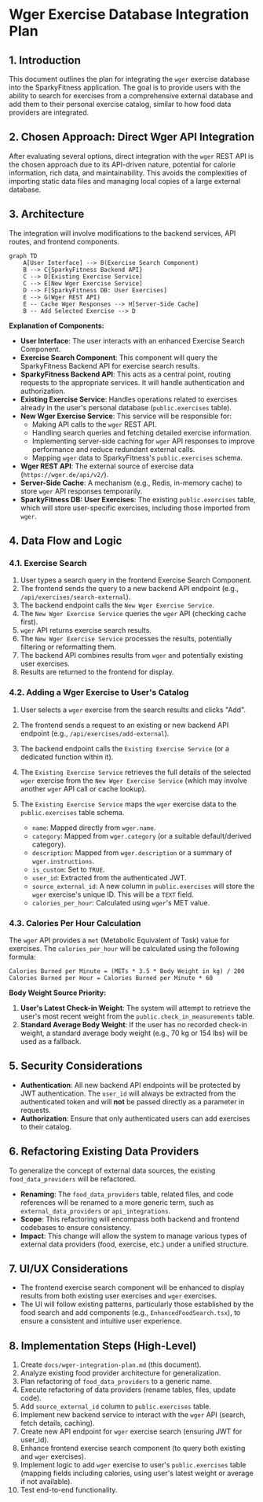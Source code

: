# Wger Exercise Database Integration Plan

## 1. Introduction

This document outlines the plan for integrating the `wger` exercise database into the SparkyFitness application. The goal is to provide users with the ability to search for exercises from a comprehensive external database and add them to their personal exercise catalog, similar to how food data providers are integrated.

## 2. Chosen Approach: Direct Wger API Integration

After evaluating several options, direct integration with the `wger` REST API is the chosen approach due to its API-driven nature, potential for calorie information, rich data, and maintainability. This avoids the complexities of importing static data files and managing local copies of a large external database.

## 3. Architecture

The integration will involve modifications to the backend services, API routes, and frontend components.

```mermaid
graph TD
    A[User Interface] --> B(Exercise Search Component)
    B --> C{SparkyFitness Backend API}
    C --> D[Existing Exercise Service]
    C --> E[New Wger Exercise Service]
    D --> F[SparkyFitness DB: User Exercises]
    E --> G(Wger REST API)
    E -- Cache Wger Responses --> H[Server-Side Cache]
    B -- Add Selected Exercise --> D
```

**Explanation of Components:**

*   **User Interface**: The user interacts with an enhanced Exercise Search Component.
*   **Exercise Search Component**: This component will query the SparkyFitness Backend API for exercise search results.
*   **SparkyFitness Backend API**: This acts as a central point, routing requests to the appropriate services. It will handle authentication and authorization.
*   **Existing Exercise Service**: Handles operations related to exercises already in the user's personal database (`public.exercises` table).
*   **New Wger Exercise Service**: This service will be responsible for:
    *   Making API calls to the `wger` REST API.
    *   Handling search queries and fetching detailed exercise information.
    *   Implementing server-side caching for `wger` API responses to improve performance and reduce redundant external calls.
    *   Mapping `wger` data to SparkyFitness's `public.exercises` schema.
*   **Wger REST API**: The external source of exercise data (`https://wger.de/api/v2/`).
*   **Server-Side Cache**: A mechanism (e.g., Redis, in-memory cache) to store `wger` API responses temporarily.
*   **SparkyFitness DB: User Exercises**: The existing `public.exercises` table, which will store user-specific exercises, including those imported from `wger`.

## 4. Data Flow and Logic

### 4.1. Exercise Search

1.  User types a search query in the frontend Exercise Search Component.
2.  The frontend sends the query to a new backend API endpoint (e.g., `/api/exercises/search-external`).
3.  The backend endpoint calls the `New Wger Exercise Service`.
4.  The `New Wger Exercise Service` queries the `wger` API (checking cache first).
5.  `wger` API returns exercise search results.
6.  The `New Wger Exercise Service` processes the results, potentially filtering or reformatting them.
7.  The backend API combines results from `wger` and potentially existing user exercises.
8.  Results are returned to the frontend for display.

### 4.2. Adding a Wger Exercise to User's Catalog

1.  User selects a `wger` exercise from the search results and clicks "Add".
2.  The frontend sends a request to an existing or new backend API endpoint (e.g., `/api/exercises/add-external`).
3.  The backend endpoint calls the `Existing Exercise Service` (or a dedicated function within it).
4.  The `Existing Exercise Service` retrieves the full details of the selected `wger` exercise from the `New Wger Exercise Service` (which may involve another `wger` API call or cache lookup).
5.  The `Existing Exercise Service` maps the `wger` exercise data to the `public.exercises` table schema.

    *   `name`: Mapped directly from `wger.name`.
    *   `category`: Mapped from `wger.category` (or a suitable default/derived category).
    *   `description`: Mapped from `wger.description` or a summary of `wger.instructions`.
    *   `is_custom`: Set to `TRUE`.
    *   `user_id`: Extracted from the authenticated JWT.
    *   `source_external_id`: A new column in `public.exercises` will store the `wger` exercise's unique ID. This will be a `TEXT` field.
    *   `calories_per_hour`: Calculated using `wger`'s MET value.

### 4.3. Calories Per Hour Calculation

The `wger` API provides a `met` (Metabolic Equivalent of Task) value for exercises. The `calories_per_hour` will be calculated using the following formula:

`Calories Burned per Minute = (METs * 3.5 * Body Weight in kg) / 200`
`Calories Burned per Hour = Calories Burned per Minute * 60`

**Body Weight Source Priority:**

1.  **User's Latest Check-in Weight**: The system will attempt to retrieve the user's most recent weight from the `public.check_in_measurements` table.
2.  **Standard Average Body Weight**: If the user has no recorded check-in weight, a standard average body weight (e.g., 70 kg or 154 lbs) will be used as a fallback.

## 5. Security Considerations

*   **Authentication**: All new backend API endpoints will be protected by JWT authentication. The `user_id` will always be extracted from the authenticated token and will **not** be passed directly as a parameter in requests.
*   **Authorization**: Ensure that only authenticated users can add exercises to their catalog.

## 6. Refactoring Existing Data Providers

To generalize the concept of external data sources, the existing `food_data_providers` will be refactored.

*   **Renaming**: The `food_data_providers` table, related files, and code references will be renamed to a more generic term, such as `external_data_providers` or `api_integrations`.
*   **Scope**: This refactoring will encompass both backend and frontend codebases to ensure consistency.
*   **Impact**: This change will allow the system to manage various types of external data providers (food, exercise, etc.) under a unified structure.

## 7. UI/UX Considerations

*   The frontend exercise search component will be enhanced to display results from both existing user exercises and `wger` exercises.
*   The UI will follow existing patterns, particularly those established by the food search and add components (e.g., `EnhancedFoodSearch.tsx`), to ensure a consistent and intuitive user experience.

## 8. Implementation Steps (High-Level)

1.  Create `docs/wger-integration-plan.md` (this document).
2.  Analyze existing food provider architecture for generalization.
3.  Plan refactoring of `food_data_providers` to a generic name.
4.  Execute refactoring of data providers (rename tables, files, update code).
5.  Add `source_external_id` column to `public.exercises` table.
6.  Implement new backend service to interact with the `wger` API (search, fetch details, caching).
7.  Create new API endpoint for `wger` exercise search (ensuring JWT for user_id).
8.  Enhance frontend exercise search component (to query both existing and `wger` exercises).
9.  Implement logic to add `wger` exercise to user's `public.exercises` table (mapping fields including calories, using user's latest weight or average if not available).
10. Test end-to-end functionality.
